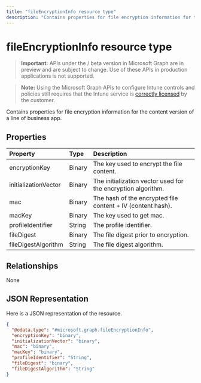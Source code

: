 ```yaml
---
title: "fileEncryptionInfo resource type"
description: "Contains properties for file encryption information for the content version of a line of business app."
---
```


# fileEncryptionInfo resource type

> **Important:** APIs under the / beta version in Microsoft Graph are in preview and are subject to change. Use of these APIs in production applications is not supported.

> **Note:** Using the Microsoft Graph APIs to configure Intune controls and policies still requires that the Intune service is [correctly licensed](https://go.microsoft.com/fwlink/?linkid=839381) by the customer.

Contains properties for file encryption information for the content version of a line of business app.
## Properties
|Property|Type|Description|
|:---|:---|:---|
|encryptionKey|Binary|The key used to encrypt the file content.|
|initializationVector|Binary|The initialization vector used for the encryption algorithm.|
|mac|Binary|The hash of the encrypted file content + IV (content hash).|
|macKey|Binary|The key used to get mac.|
|profileIdentifier|String|The profile identifier.|
|fileDigest|Binary|The file digest prior to encryption.|
|fileDigestAlgorithm|String|The file digest algorithm.|

## Relationships
None
## JSON Representation
Here is a JSON representation of the resource.
<!-- {
  "blockType": "resource",
  "@odata.type": "microsoft.graph.fileEncryptionInfo"
}
-->
``` json
{
  "@odata.type": "#microsoft.graph.fileEncryptionInfo",
  "encryptionKey": "binary",
  "initializationVector": "binary",
  "mac": "binary",
  "macKey": "binary",
  "profileIdentifier": "String",
  "fileDigest": "binary",
  "fileDigestAlgorithm": "String"
}
```





